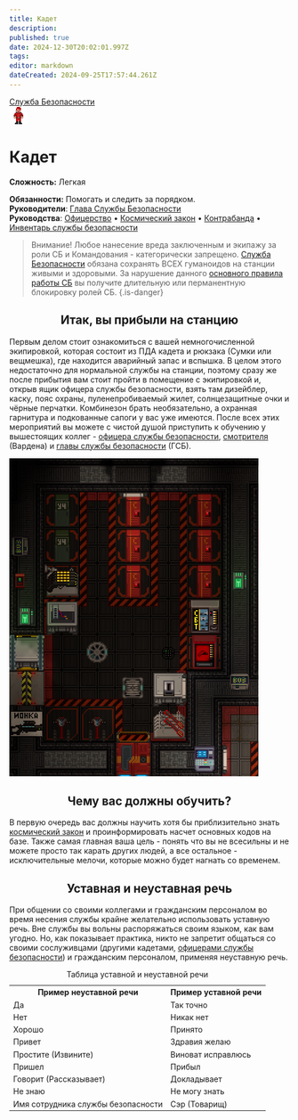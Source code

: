 ```yaml
---
title: Кадет
description: 
published: true
date: 2024-12-30T20:02:01.997Z
tags: 
editor: markdown
dateCreated: 2024-09-25T17:57:44.261Z
---
```


<div style="display: flex; justify-content: center;">
<div class="roles-passport sb">
  <div class="title sb"><a href="/roles/securityservicedepartment">Служба Безопасности</a></div>
  <div>
    <div><div><img src="/roles/cadet.png"></div></div>
  <div><div>
    <h1>Кадет</h1>
    <p><strong>Сложность:</strong> Легкая</p>
    <strong>Обязанности:</strong> Помогать и следить за порядком.<br>
    <b>Руководители</b>: <a href="/roles/headofsecurity">Глава Службы Безопасности</a><br>
    <b>Руководства</b>: <a href="/guides/officership" title="Офицерство">Офицерство</a> • <a href="/spacelaw" title="Космический закон">Космический закон</a> • <a href="/guides/smuggling" title="Контрабанда">Контрабанда</a> • <a href="/guides/securityinventory" title="Инвентарь службы безопасности">Инвентарь службы безопасности</a>
  </div></div>
  </div>
</div>
</div>

> Внимание! Любое нанесение вреда заключенным и экипажу за роли СБ и Командования - категорически запрещено. [Служба Безопасности](/roles/securityservicedepartment) обязана сохранять ВСЕХ гуманоидов на станции живыми и здоровыми.
За нарушение данного [основного правила работы СБ](/ru/rules) вы получите длительную или перманентную блокировку ролей СБ.
{.is-danger}


## <center>Итак, вы прибыли на станцию
  
<div class="imageBox">
  <div>
		<p>Первым делом стоит ознакомиться с вашей немногочисленной экипировкой, которая состоит из ПДА кадета и рюкзака (Сумки или вещмешка), где находится аварийный запас и вспышка. В целом этого недостаточно для нормальной службы на станции, поэтому сразу же после прибытия вам стоит пройти в помещение с экипировкой и, открыв ящик офицера службы безопасности, взять там дизейблер, каску, пояс охраны, пуленепробиваемый жилет, солнцезащитные очки и чёрные перчатки. Комбинезон брать необязательно, а охранная гарнитура и подкованные сапоги у вас уже имеются. После всех этих мероприятий вы можете с чистой душой приступить к обучению у вышестоящих коллег - <a href="/roles/officer" title="Офицер">офицера службы безопасности</a>, <a href="/roles/warden" title="Смотритель">смотрителя</a> (Вардена) и <a href="/roles/headofsecurity" title="Глава Cлужбы Безопасности">главы службы безопасности</a> (ГСБ).</p>   
  </div>
  <img src="/roles/sec/equipment_room.png" alt="thebrig.png"/>
</div>

<center><h2>Чему вас должны обучить?</h2></center>
<p>В первую очередь вас должны научить хотя бы приблизительно знать <a href="/spacelaw" title="Космический Закон">космический закон</a> и проинформировать насчет основных кодов на базе. Также самая главная ваша цель - понять что вы не всесильны и не можете просто так карать других людей, а все остальное - исключительные мелочи, которые можно будет нагнать со временем.
</p>
<center> <h2>Уставная и неуставная речь</h2></center>
<p>При общении со своими коллегами и гражданским персоналом во время несения службы крайне желательно использовать уставную речь. Вне службы вы вольны распоряжаться своим языком, как вам угодно. Но, как показывает практика, никто не запретит общаться со своими сослуживцами (другими <a class="mw-selflink selflink">кадетами</a>, <a href="/roles/officer" title="Офицер">офицерами службы безопасности</a>) и гражданским персоналом, применяя неуставную речь.
<p>
  
<center>  
<table class="wikitable">
<caption>Таблица уставной и неуставной речи
</caption>
<tbody><tr>
<th><b>Пример неуставной речи</b>
</th>
<th><b>Пример уставной речи</b>
</th></tr>
<tr>
<td>Да
</td>
<td>Так точно
</td></tr>
<tr>
<td>Нет
</td>
<td>Никак нет
</td></tr>
<tr>
<td>Хорошо
</td>
<td>Принято
</td></tr>
<tr>
<td>Привет
</td>
<td>Здравия желаю
</td></tr>
<tr>
<td>Простите (Извините)
</td>
<td>Виноват исправлюсь
</td></tr>
<tr>
<td>Пришел
</td>
<td>Прибыл
</td></tr>
<tr>
<td>Говорит (Рассказывает)
</td>
<td>Докладывает
</td></tr>
<tr>
<td>Не знаю
</td>
<td>Не могу знать
</td></tr>
<tr>
<td>Имя сотрудника службы безопасности
</td>
<td>Сэр (Товарищ)
</td></tr></tbody></table>
</center> 

<div class="table"></div>